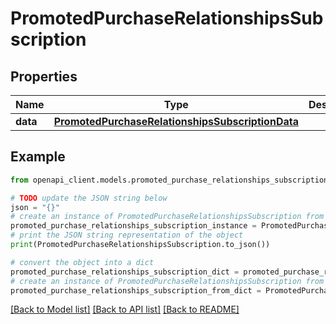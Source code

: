 # PromotedPurchaseRelationshipsSubscription


## Properties

Name | Type | Description | Notes
------------ | ------------- | ------------- | -------------
**data** | [**PromotedPurchaseRelationshipsSubscriptionData**](PromotedPurchaseRelationshipsSubscriptionData.md) |  | [optional] 

## Example

```python
from openapi_client.models.promoted_purchase_relationships_subscription import PromotedPurchaseRelationshipsSubscription

# TODO update the JSON string below
json = "{}"
# create an instance of PromotedPurchaseRelationshipsSubscription from a JSON string
promoted_purchase_relationships_subscription_instance = PromotedPurchaseRelationshipsSubscription.from_json(json)
# print the JSON string representation of the object
print(PromotedPurchaseRelationshipsSubscription.to_json())

# convert the object into a dict
promoted_purchase_relationships_subscription_dict = promoted_purchase_relationships_subscription_instance.to_dict()
# create an instance of PromotedPurchaseRelationshipsSubscription from a dict
promoted_purchase_relationships_subscription_from_dict = PromotedPurchaseRelationshipsSubscription.from_dict(promoted_purchase_relationships_subscription_dict)
```
[[Back to Model list]](../README.md#documentation-for-models) [[Back to API list]](../README.md#documentation-for-api-endpoints) [[Back to README]](../README.md)


